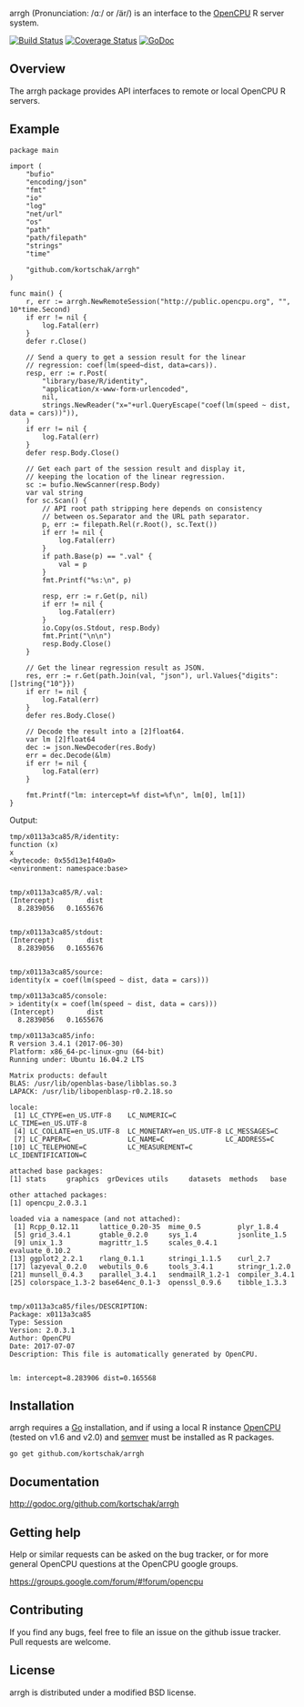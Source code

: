 arrgh (Pronunciation: /ɑː/ or /är/) is an interface to the [OpenCPU](https://www.opencpu.org/) R server system.

[![Build Status](https://travis-ci.org/kortschak/arrgh.svg?branch=master)](https://travis-ci.org/kortschak/arrgh) [![Coverage Status](https://coveralls.io/repos/kortschak/arrgh/badge.svg?branch=master&service=github)](https://coveralls.io/github/kortschak/arrgh?branch=master) [![GoDoc](https://godoc.org/github.com/kortschak/arrgh?status.svg)](https://godoc.org/github.com/kortschak/arrgh)

## Overview

The arrgh package provides API interfaces to remote or local OpenCPU R servers.

## Example

```
package main

import (
	"bufio"
	"encoding/json"
	"fmt"
	"io"
	"log"
	"net/url"
	"os"
	"path"
	"path/filepath"
	"strings"
	"time"

	"github.com/kortschak/arrgh"
)

func main() {
	r, err := arrgh.NewRemoteSession("http://public.opencpu.org", "", 10*time.Second)
	if err != nil {
		log.Fatal(err)
	}
	defer r.Close()

	// Send a query to get a session result for the linear
	// regression: coef(lm(speed~dist, data=cars)).
	resp, err := r.Post(
		"library/base/R/identity",
		"application/x-www-form-urlencoded",
		nil,
		strings.NewReader("x="+url.QueryEscape("coef(lm(speed ~ dist, data = cars))")),
	)
	if err != nil {
		log.Fatal(err)
	}
	defer resp.Body.Close()

	// Get each part of the session result and display it,
	// keeping the location of the linear regression.
	sc := bufio.NewScanner(resp.Body)
	var val string
	for sc.Scan() {
		// API root path stripping here depends on consistency
		// between os.Separator and the URL path separator.
		p, err := filepath.Rel(r.Root(), sc.Text())
		if err != nil {
			log.Fatal(err)
		}
		if path.Base(p) == ".val" {
			val = p
		}
		fmt.Printf("%s:\n", p)

		resp, err := r.Get(p, nil)
		if err != nil {
			log.Fatal(err)
		}
		io.Copy(os.Stdout, resp.Body)
		fmt.Print("\n\n")
		resp.Body.Close()
	}

	// Get the linear regression result as JSON.
	res, err := r.Get(path.Join(val, "json"), url.Values{"digits": []string{"10"}})
	if err != nil {
		log.Fatal(err)
	}
	defer res.Body.Close()

	// Decode the result into a [2]float64.
	var lm [2]float64
	dec := json.NewDecoder(res.Body)
	err = dec.Decode(&lm)
	if err != nil {
		log.Fatal(err)
	}

	fmt.Printf("lm: intercept=%f dist=%f\n", lm[0], lm[1])
}
```

Output:
```
tmp/x0113a3ca85/R/identity:
function (x) 
x
<bytecode: 0x55d13e1f40a0>
<environment: namespace:base>


tmp/x0113a3ca85/R/.val:
(Intercept)        dist 
  8.2839056   0.1655676 


tmp/x0113a3ca85/stdout:
(Intercept)        dist 
  8.2839056   0.1655676 


tmp/x0113a3ca85/source:
identity(x = coef(lm(speed ~ dist, data = cars)))

tmp/x0113a3ca85/console:
> identity(x = coef(lm(speed ~ dist, data = cars)))
(Intercept)        dist 
  8.2839056   0.1655676 

tmp/x0113a3ca85/info:
R version 3.4.1 (2017-06-30)
Platform: x86_64-pc-linux-gnu (64-bit)
Running under: Ubuntu 16.04.2 LTS

Matrix products: default
BLAS: /usr/lib/openblas-base/libblas.so.3
LAPACK: /usr/lib/libopenblasp-r0.2.18.so

locale:
 [1] LC_CTYPE=en_US.UTF-8    LC_NUMERIC=C            LC_TIME=en_US.UTF-8    
 [4] LC_COLLATE=en_US.UTF-8  LC_MONETARY=en_US.UTF-8 LC_MESSAGES=C          
 [7] LC_PAPER=C              LC_NAME=C               LC_ADDRESS=C           
[10] LC_TELEPHONE=C          LC_MEASUREMENT=C        LC_IDENTIFICATION=C    

attached base packages:
[1] stats     graphics  grDevices utils     datasets  methods   base     

other attached packages:
[1] opencpu_2.0.3.1

loaded via a namespace (and not attached):
 [1] Rcpp_0.12.11     lattice_0.20-35  mime_0.5         plyr_1.8.4      
 [5] grid_3.4.1       gtable_0.2.0     sys_1.4          jsonlite_1.5    
 [9] unix_1.3         magrittr_1.5     scales_0.4.1     evaluate_0.10.2 
[13] ggplot2_2.2.1    rlang_0.1.1      stringi_1.1.5    curl_2.7        
[17] lazyeval_0.2.0   webutils_0.6     tools_3.4.1      stringr_1.2.0   
[21] munsell_0.4.3    parallel_3.4.1   sendmailR_1.2-1  compiler_3.4.1  
[25] colorspace_1.3-2 base64enc_0.1-3  openssl_0.9.6    tibble_1.3.3    


tmp/x0113a3ca85/files/DESCRIPTION:
Package: x0113a3ca85
Type: Session
Version: 2.0.3.1
Author: OpenCPU
Date: 2017-07-07
Description: This file is automatically generated by OpenCPU.


lm: intercept=8.283906 dist=0.165568
```


## Installation

arrgh requires a [Go](http://golang.org) installation, and if using a local R instance [OpenCPU](https://www.opencpu.org/download.html) (tested on v1.6 and v2.0) and [semver](https://cran.r-project.org/web/packages/semver/index.html) must be installed as R packages.

```
go get github.com/kortschak/arrgh
```

## Documentation

http://godoc.org/github.com/kortschak/arrgh

## Getting help

Help or similar requests can be asked on the bug tracker, or for more general OpenCPU questions at the OpenCPU google groups.

https://groups.google.com/forum/#!forum/opencpu

## Contributing

If you find any bugs, feel free to file an issue on the github issue tracker.
Pull requests are welcome.

## License

arrgh is distributed under a modified BSD license.
